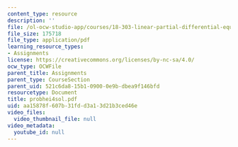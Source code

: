 ```yaml
---
content_type: resource
description: ''
file: /ol-ocw-studio-app/courses/18-303-linear-partial-differential-equations-fall-2006/aa15878f607b31fdd3a13d21b3ced46e_probhei4sol.pdf
file_size: 175718
file_type: application/pdf
learning_resource_types:
- Assignments
license: https://creativecommons.org/licenses/by-nc-sa/4.0/
ocw_type: OCWFile
parent_title: Assignments
parent_type: CourseSection
parent_uid: 521c6da8-15b1-0900-0e9b-dbea9f146bfd
resourcetype: Document
title: probhei4sol.pdf
uid: aa15878f-607b-31fd-d3a1-3d21b3ced46e
video_files:
  video_thumbnail_file: null
video_metadata:
  youtube_id: null
---
```

